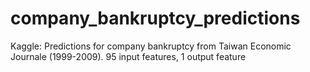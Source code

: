 # company_bankruptcy_predictions
Kaggle: Predictions for company bankruptcy from Taiwan Economic Journale (1999-2009). 95 input features, 1 output feature
